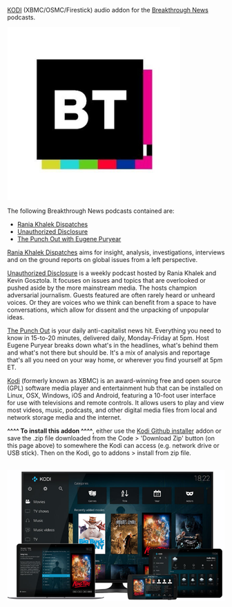 <a href="https://kodi.tv">KODI<a> (XBMC/OSMC/Firestick) audio addon for the <a href="https://www.breakthroughnews.org/">Breakthrough News</a> podcasts.<br>

<img src="https://github.com/leopheard/BreakthroughNews/blob/master/resources/media/icon.jpg?raw=true" width="400" height="400" alt="Breakthrough News"><br>

The following Breakthrough News podcasts contained are:<br>
- <a href="https://linktr.ee/raniakhalek">Rania Khalek Dispatches</a><br>
- <a href="https://breakthroughnews.org">Unauthorized Disclosure</a><br>
- <a href="https://breakthroughnews.org">The Punch Out with Eugene Puryear</a><br>

<a href="https://open.spotify.com/show/5N9wxQJwCxNmtFKCzY1iob?si=V73gxkLgSui_aIRVTLagXg">Rania Khalek Dispatches</a> aims for insight, analysis, investigations, interviews and on the ground reports on global issues from a left perspective.<br>

<a href="https://breakthroughnews.org">Unauthorized Disclosure</a> is a weekly podcast hosted by Rania Khalek and Kevin Gosztola. It focuses on issues and topics that are overlooked or pushed aside by the more mainstream media. The hosts champion adversarial journalism. Guests featured are often rarely heard or unheard voices. Or they are voices who we think can benefit from a space to have conversations, which allow for dissent and the unpacking of unpopular ideas.<br>

<a href="https://breakthroughnews.org">The Punch Out</a> is your daily anti-capitalist news hit. Everything you need to know in 15-to-20 minutes, delivered daily, Monday-Friday at 5pm. Host Eugene Puryear breaks down what's in the headlines, what's behind them and what's not there but should be. It's a mix of analysis and reportage that's all you need on your way home, or wherever you find yourself at 5pm ET.<br>

<a href="https://www.kodi.tv">Kodi</a> (formerly known as XBMC) is an award-winning free and open source (GPL) software media player and entertainment hub that can be installed on Linux, OSX, Windows, iOS and Android, featuring a 10-foot user interface for use with televisions and remote controls. It allows users to play and view most videos, music, podcasts, and other digital media files from local and network storage media and the internet.<br>

<b>^^^^ To install this addon ^^^^</b>, either use the <a href="https://www.tvaddons.co/github-browser-kodi/">Kodi Github installer</a> addon or save the .zip file downloaded from the Code > 'Download Zip' button (on this page above) to somewhere the Kodi can access (e.g. network drive or USB stick). Then on the Kodi, go to addons > install from zip file.<br>

<br><a href="https://www.kodi.tv"><img src="https://github.com/leopheard/Audio-Podcasts/blob/master/resources/media/about--devices.jpg?raw=true">

